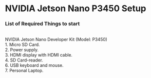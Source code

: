 # NVIDIA Jetson Nano P3450 Setup

<p><h3>List of Required Things to start</h3></p>
<br>NVIDIA Jetson Nano Developer Kit (Model: P3450)
<br>1. Micro SD Card.
<br>2. Power supply.
<br>3. HDMI display with HDMI cable.
<br>4. SD Card-reader.
<br>6. USB keyboard and mouse.
<br>7. Personal Laptop.

